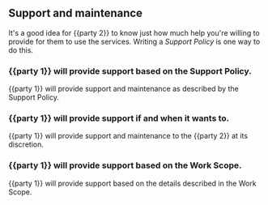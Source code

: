 ## Support and maintenance

It's a good idea for {{party 2}} to know just how much help you're willing to provide for them to use the services.  Writing a _Support Policy_ is one way to do this.

### {{party 1}} will provide support based on the Support Policy.

{{party 1}} will provide support and maintenance as described by the Support Policy.

### {{party 1}} will provide support if and when it wants to.

{{party 1}} will provide support and maintenance to the {{party 2}} at its discretion.

### {{party 1}} will provide support based on the Work Scope.

{{party 1}} will provide support based on the details described in the Work Scope.
